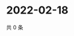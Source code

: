 # 2022-02-18

共 0 条

<!-- BEGIN WEIBO -->
<!-- 最后更新时间 Fri Feb 18 2022 00:20:08 GMT+0800 (China Standard Time) -->

<!-- END WEIBO -->
